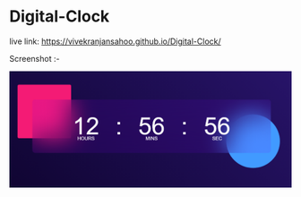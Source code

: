 # Digital-Clock

live link: https://vivekranjansahoo.github.io/Digital-Clock/

Screenshot :-

![vivek](images/1.PNG)




